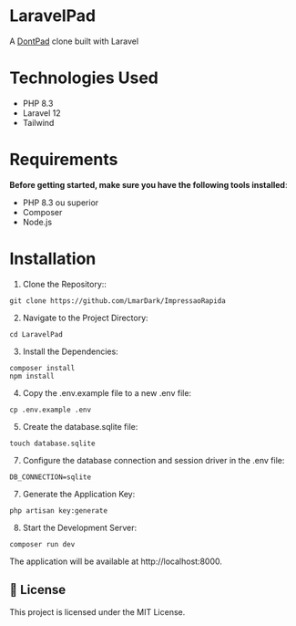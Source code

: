 # LaravelPad
A <a target="_blank" href="https://dontpad.com/">DontPad</a> clone built with Laravel

# Technologies Used

  - PHP 8.3
  - Laravel 12
  - Tailwind

# Requirements
**Before getting started, make sure you have the following tools installed**:
  - PHP 8.3 ou superior
  - Composer
  - Node.js

# Installation
1. Clone the Repository::
```
git clone https://github.com/LmarDark/ImpressaoRapida
```

2. Navigate to the Project Directory:
```
cd LaravelPad
```

3. Install the Dependencies:
```
composer install
npm install
```

4. Copy the .env.example file to a new .env file:
```
cp .env.example .env
```

5. Create the database.sqlite file:
```
touch database.sqlite
```

7. Configure the database connection and session driver in the .env file:
```
DB_CONNECTION=sqlite
```

7. Generate the Application Key:
```
php artisan key:generate
```


8. Start the Development Server:
```
composer run dev
```
The application will be available at http://localhost:8000.

## 📄 License
This project is licensed under the MIT License.
